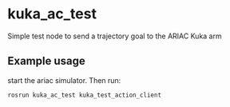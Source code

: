 # kuka_ac_test

Simple test node to send a trajectory goal to the ARIAC Kuka arm

## Example usage
start the ariac simulator.  Then run:

`rosrun kuka_ac_test kuka_test_action_client`


    